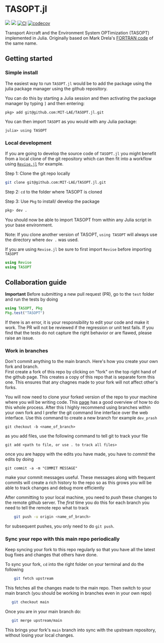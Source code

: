 # TASOPT.jl
[![](https://img.shields.io/badge/docs-latest-blue.svg)](https://mit-lae.github.io/TASOPT.jl/dev/) [![](https://img.shields.io/badge/docs-stable-blue.svg)](https://mit-lae.github.io/TASOPT.jl/stable/) [![CI](https://github.com/MIT-LAE/TASOPT.jl/actions/workflows/CI.yml/badge.svg?branch=main&job=test&version=lts)](https://github.com/MIT-LAE/TASOPT.jl/actions/workflows/CI.yml) [![codecov](https://codecov.io/github/MIT-LAE/TASOPT.jl/graph/badge.svg?token=J1FNXGO3SD)](https://codecov.io/github/MIT-LAE/TASOPT.jl) 

Transport Aircraft and the Environment System OPTimization (TASOPT) implemented in Julia. Originally based on Mark Drela's [FORTRAN code](https://web.mit.edu/drela/Public/web/tasopt/) of the same name.

## Getting started

### Simple install

The easiest way to run `TASOPT.jl` would be to add the package using the julia package manager using the github repository.

You can do this by starting a Julia session and then activating the package manager by typing `]` and then entering:
```julia-repl
pkg> add git@github.com:MIT-LAE/TASOPT.jl.git
```

You can then import `TASOPT` as you would with any Julia package:
```julia-repl
julia> using TASOPT
```
### Local development

If you are going to develop the source code of `TASOPT.jl` you might benefit from a local clone of the git repository which
can then fit into a workflow using [`Revise.jl`](https://timholy.github.io/Revise.jl/stable/) for example.

Step 1: Clone the git repo locally
```bash
git clone git@github.com:MIT-LAE/TASOPT.jl.git
```

Step 2: `cd` to the folder where TASOPT is cloned

Step 3: Use `Pkg` to install/ develop the package

```julia
pkg> dev .
```

You should now be able to import TASOPT from within any Julia script in your base environment.

Note: If you clone another version of TASOPT, `using TASOPT` will always use the directory where `dev .` was used.

If you are using `Revise.jl` be sure to first import `Revise` before importing `TASOPT`

```julia
using Revise
using TASOPT
```

## Collaboration guide

**Important**
Before submitting a new pull request (PR), go to the `test` folder and run the tests by doing 
```julia
using TASOPT, Pkg
Pkg.test("TASOPT")
```
If there is an error, it is your responsibility to edit your code and make it work.
The PR will not be reviewed if the regression or unit test fails. If you find that the tests do not capture the right behavior or are flawed, please raise an issue.

### Work in branches

Don't commit anything to the main branch. Here's how you create your own fork and branch.  
First create a fork of this repo by clicking on "fork" on the top right hand of the github page. This creates a copy of this repo that is separate form this one. This ensures that any chagnes made to your fork will not affect other's forks.

You will now need to clone your forked version of the repo to your machine where you will be writing code. This [page](https://help.github.com/en/github/getting-started-with-github/fork-a-repo) has a good overview of how to do this whole process.
After this I highly recommend using branches within your own fork and I prefer the git command line interface over the web interface.
Use this command to create a new branch for example `dev_prash`

    git checkout -b <name_of_branch>

as you add files, use the following command to tell git to track your file

    git add <path to file, or use . to track all files>

once you are happy with the edits you have made, you have to *commit* the edits by doing

    git commit -a -m "COMMIT MESSAGE"

make your commit messages useful. These messages along with frequent commits will create a rich history to the repo so as this grows you will be able to track changes and debug more efficiently

After committing to your local machine, you need to *push* these changes to the remote github server. The _first_ time you do this for each branch you need to tell the remote repo what to track
```bash
    git push -u origin <name_of_branch>
```
for subsequent pushes, you only need to do `git push`.

### Sync your repo with this main repo periodically

Keep syncing your fork to this repo regularly so that you have all the latest bug fixes and changes that others have done. 

To sync your fork, `cd` into the right folder on your terminal and do the following
```bash
    git fetch upstream
```
This fetches all the changes made to the main repo. Then switch to your main branch (you should be working in branches even in your own repo)
```bash
   git checkout main
```
Once you are in your main branch do:
```bash
   git merge upstream/main
```
This brings your fork's `main` branch into sync with the upstream repository, without losing your local changes.
